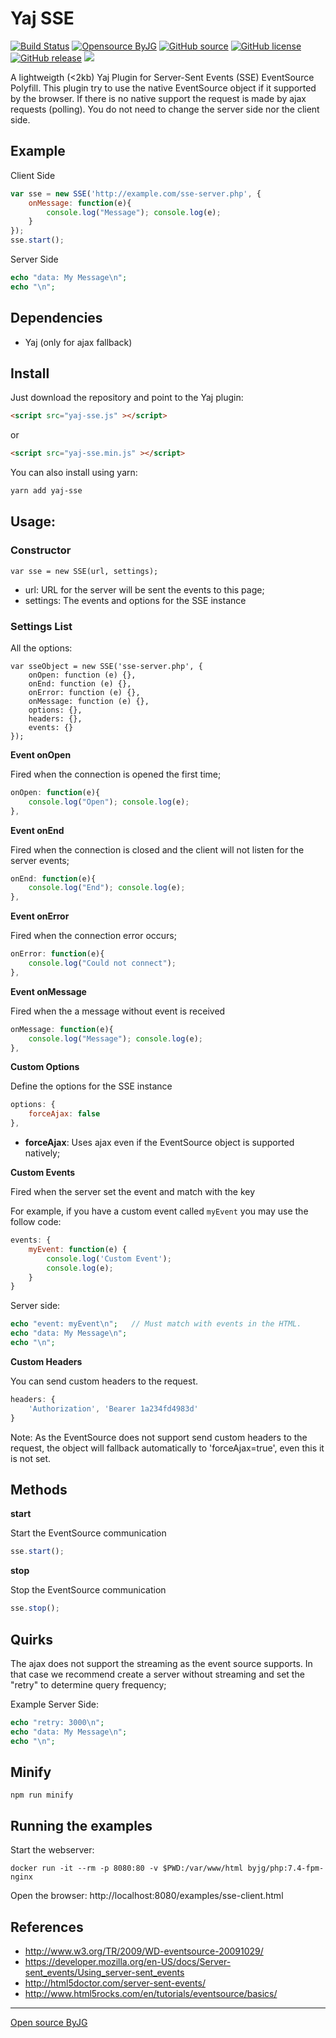 # Yaj SSE 

[![Build Status](https://github.com/byjg/yaj-sse/actions/workflows/build.yml/badge.svg?branch=master)](https://github.com/byjg/yaj-sse/actions/workflows/build.yml)
[![Opensource ByJG](https://img.shields.io/badge/opensource-byjg-success.svg)](http://opensource.byjg.com)
[![GitHub source](https://img.shields.io/badge/Github-source-informational?logo=github)](https://github.com/byjg/yaj-sse/)
[![GitHub license](https://img.shields.io/github/license/byjg/yaj-sse.svg)](https://opensource.byjg.com/opensource/licensing.html)
[![GitHub release](https://img.shields.io/github/release/byjg/yaj-sse.svg)](https://github.com/byjg/yaj-sse/releases/)
[![](https://data.jsdelivr.com/v1/package/npm/yaj-sse/badge)](https://www.jsdelivr.com/package/npm/yaj-sse)

A lightweigth (<2kb) Yaj Plugin for Server-Sent Events (SSE) EventSource Polyfill. 
This plugin try to use the native EventSource object if it supported by the browser.
If there is no native support the request is made by ajax requests (polling).
You do not need to change the server side nor the client side.

## Example

Client Side

```javascript
var sse = new SSE('http://example.com/sse-server.php', {
    onMessage: function(e){ 
        console.log("Message"); console.log(e); 
    }
});
sse.start();
```

Server Side

```php
echo "data: My Message\n";
echo "\n";
```

## Dependencies

* Yaj (only for ajax fallback)

## Install

Just download the repository and point to the Yaj plugin:

```html
<script src="yaj-sse.js" ></script>
```

or

```html
<script src="yaj-sse.min.js" ></script>
```

You can also install using yarn:

```bash
yarn add yaj-sse
```

## Usage:

### Constructor

```
var sse = new SSE(url, settings);
```

* url: URL for the server will be sent the events to this page;
* settings: The events and options for the SSE instance

### Settings List

All the options:

```
var sseObject = new SSE('sse-server.php', {
    onOpen: function (e) {},
    onEnd: function (e) {},
    onError: function (e) {},
    onMessage: function (e) {},
    options: {},
    headers: {},
    events: {}
});
```

**Event onOpen**

Fired when the connection is opened the first time;

```javascript
onOpen: function(e){ 
    console.log("Open"); console.log(e); 
},
```

**Event onEnd**

Fired when the connection is closed and the client will not listen for the server events;

```javascript
onEnd: function(e){ 
    console.log("End"); console.log(e); 
},
```

**Event onError**

Fired when the connection error occurs;

```javascript
onError: function(e){ 
    console.log("Could not connect"); 
},
```

**Event onMessage**

Fired when the a message without event is received

```javascript
onMessage: function(e){ 
    console.log("Message"); console.log(e); 
},
```

**Custom Options**

Define the options for the SSE instance

```javascript
options: {
    forceAjax: false
},
```

* **forceAjax**: Uses ajax even if the EventSource object is supported natively;


**Custom Events**

Fired when the server set the event and match with the key

For example, if you have a custom event called `myEvent` you may use the follow code:

```javascript
events: {
    myEvent: function(e) {
        console.log('Custom Event');
        console.log(e);
    }
}
```

Server side:

```php
echo "event: myEvent\n";   // Must match with events in the HTML.
echo "data: My Message\n";
echo "\n";
```

**Custom Headers**

You can send custom headers to the request.

```javascript
headers: {
    'Authorization', 'Bearer 1a234fd4983d'
}
```

Note: As the EventSource does not support send custom headers to the request,
the object will fallback automatically to 'forceAjax=true', even this it is not set.


## Methods

**start**

Start the EventSource communication

```javascript
sse.start();
```

**stop**

Stop the EventSource communication

```javascript
sse.stop();
```

## Quirks

The ajax does not support the streaming as the event source supports. In that case we recommend
create a server without streaming and set the "retry" to determine query frequency;

Example Server Side:

```php
echo "retry: 3000\n";
echo "data: My Message\n";
echo "\n";
```

## Minify

```
npm run minify
```

## Running the examples

Start the webserver:

```shell
docker run -it --rm -p 8080:80 -v $PWD:/var/www/html byjg/php:7.4-fpm-nginx 
```

Open the browser:
http://localhost:8080/examples/sse-client.html


## References

* http://www.w3.org/TR/2009/WD-eventsource-20091029/
* https://developer.mozilla.org/en-US/docs/Server-sent_events/Using_server-sent_events
* http://html5doctor.com/server-sent-events/
* http://www.html5rocks.com/en/tutorials/eventsource/basics/


----
[Open source ByJG](http://opensource.byjg.com)